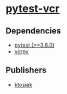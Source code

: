 # [pytest-vcr](https://pypi.org/project/pytest-vcr)

## Dependencies
- [pytest (>=3.6.0)](packages/p/pytest.md)
- [vcrpy](packages/v/vcrpy.md)



## Publishers
- [ktosiek](https://pypi.org/user/ktosiek)

